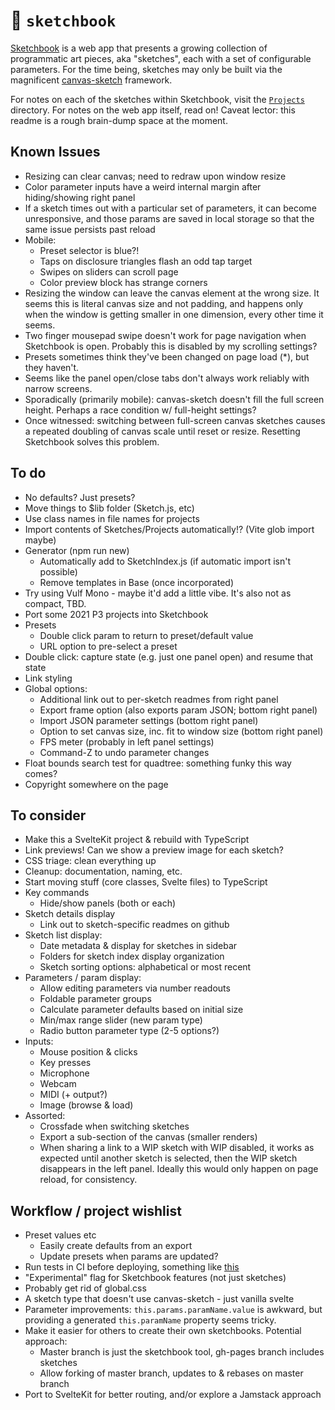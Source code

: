 # :notebook: `sketchbook`

[Sketchbook](https://sketchbook.flatpickles.com/) is a web app that presents a growing collection of programmatic art pieces, aka "sketches", each with a set of configurable parameters. For the time being, sketches may only be built via the magnificent [canvas-sketch](https://github.com/mattdesl/canvas-sketch) framework.

For notes on each of the sketches within Sketchbook, visit the [`Projects`](./src/Sketches/Projects/) directory. For notes on the web app itself, read on! Caveat lector: this readme is a rough brain-dump space at the moment.

## Known Issues

-   Resizing can clear canvas; need to redraw upon window resize
-   Color parameter inputs have a weird internal margin after hiding/showing right panel
-   If a sketch times out with a particular set of parameters, it can become unresponsive, and those params are saved in local storage so that the same issue persists past reload
-   Mobile:
    -   Preset selector is blue?!
    -   Taps on disclosure triangles flash an odd tap target
    -   Swipes on sliders can scroll page
    -   Color preview block has strange corners
-   Resizing the window can leave the canvas element at the wrong size. It seems this is literal canvas size and not padding, and happens only when the window is getting smaller in one dimension, every other time it seems.
-   Two finger mousepad swipe doesn't work for page navigation when Sketchbook is open. Probably this is disabled by my scrolling settings?
-   Presets sometimes think they've been changed on page load (\*), but they haven't.
-   Seems like the panel open/close tabs don't always work reliably with narrow screens.
-   Sporadically (primarily mobile): canvas-sketch doesn't fill the full screen height. Perhaps a race condition w/ full-height settings?
-   Once witnessed: switching between full-screen canvas sketches causes a repeated doubling of canvas scale until reset or resize. Resetting Sketchbook solves this problem.

## To do

-   No defaults? Just presets?
-   Move things to $lib folder (Sketch.js, etc)
-   Use class names in file names for projects
-   Import contents of Sketches/Projects automatically!? (Vite glob import maybe)
-   Generator (npm run new)
    -   Automatically add to SketchIndex.js (if automatic import isn't possible)
    -   Remove templates in Base (once incorporated)
-   Try using Vulf Mono - maybe it'd add a little vibe. It's also not as compact, TBD.
-   Port some 2021 P3 projects into Sketchbook
-   Presets
    -   Double click param to return to preset/default value
    -   URL option to pre-select a preset
-   Double click: capture state (e.g. just one panel open) and resume that state
-   Link styling
-   Global options:
    -   Additional link out to per-sketch readmes from right panel
    -   Export frame option (also exports param JSON; bottom right panel)
    -   Import JSON parameter settings (bottom right panel)
    -   Option to set canvas size, inc. fit to window size (bottom right panel)
    -   FPS meter (probably in left panel settings)
    -   Command-Z to undo parameter changes
-   Float bounds search test for quadtree: something funky this way comes?
-   Copyright somewhere on the page

## To consider

-   Make this a SvelteKit project & rebuild with TypeScript
-   Link previews! Can we show a preview image for each sketch?
-   CSS triage: clean everything up
-   Cleanup: documentation, naming, etc.
-   Start moving stuff (core classes, Svelte files) to TypeScript
-   Key commands
    -   Hide/show panels (both or each)
-   Sketch details display
    -   Link out to sketch-specific readmes on github
-   Sketch list display:
    -   Date metadata & display for sketches in sidebar
    -   Folders for sketch index display organization
    -   Sketch sorting options: alphabetical or most recent
-   Parameters / param display:
    -   Allow editing parameters via number readouts
    -   Foldable parameter groups
    -   Calculate parameter defaults based on initial size
    -   Min/max range slider (new param type)
    -   Radio button parameter type (2-5 options?)
-   Inputs:
    -   Mouse position & clicks
    -   Key presses
    -   Microphone
    -   Webcam
    -   MIDI (+ output?)
    -   Image (browse & load)
-   Assorted:
    -   Crossfade when switching sketches
    -   Export a sub-section of the canvas (smaller renders)
    -   When sharing a link to a WIP sketch with WIP disabled, it works as expected until another sketch is selected, then the WIP sketch disappears in the left panel. Ideally this would only happen on page reload, for consistency.

## Workflow / project wishlist

-   Preset values etc
    -   Easily create defaults from an export
    -   Update presets when params are updated?
-   Run tests in CI before deploying, something like [this](https://medium.com/@jjzcru/building-a-ci-cd-pipeline-with-vercel-and-github-actions-f80d3a4a7de3)
-   "Experimental" flag for Sketchbook features (not just sketches)
-   Probably get rid of global.css
-   A sketch type that doesn't use canvas-sketch - just vanilla svelte
-   Parameter improvements: `this.params.paramName.value` is awkward, but providing a generated `this.paramName` property seems tricky.
-   Make it easier for others to create their own sketchbooks. Potential approach:
    -   Master branch is just the sketchbook tool, gh-pages branch includes sketches
    -   Allow forking of master branch, updates to & rebases on master branch
-   Port to SvelteKit for better routing, and/or explore a Jamstack approach
